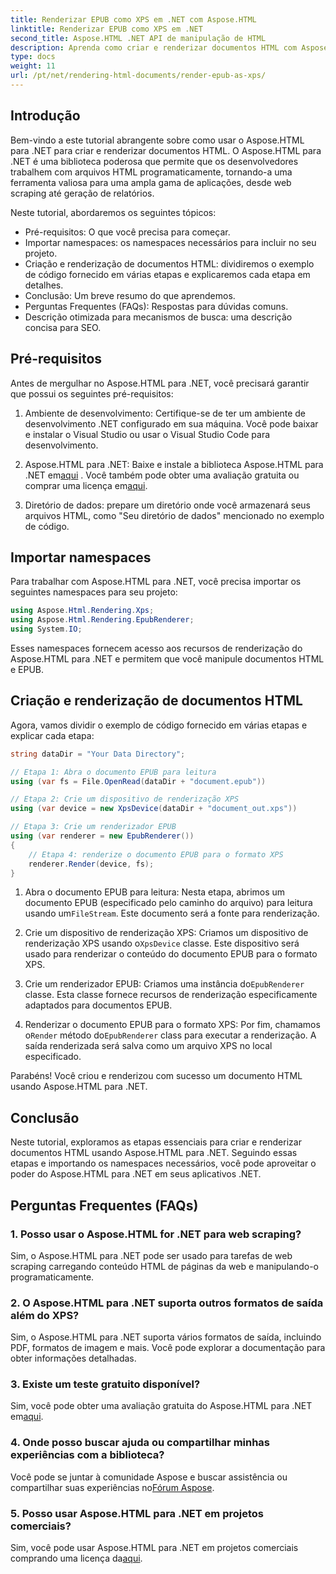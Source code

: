 ```yaml
---
title: Renderizar EPUB como XPS em .NET com Aspose.HTML
linktitle: Renderizar EPUB como XPS em .NET
second_title: Aspose.HTML .NET API de manipulação de HTML
description: Aprenda como criar e renderizar documentos HTML com Aspose.HTML para .NET neste tutorial abrangente. Mergulhe no mundo da manipulação de HTML, web scraping e muito mais.
type: docs
weight: 11
url: /pt/net/rendering-html-documents/render-epub-as-xps/
---
```


## Introdução

Bem-vindo a este tutorial abrangente sobre como usar o Aspose.HTML para .NET para criar e renderizar documentos HTML. O Aspose.HTML para .NET é uma biblioteca poderosa que permite que os desenvolvedores trabalhem com arquivos HTML programaticamente, tornando-a uma ferramenta valiosa para uma ampla gama de aplicações, desde web scraping até geração de relatórios.

Neste tutorial, abordaremos os seguintes tópicos:
- Pré-requisitos: O que você precisa para começar.
- Importar namespaces: os namespaces necessários para incluir no seu projeto.
- Criação e renderização de documentos HTML: dividiremos o exemplo de código fornecido em várias etapas e explicaremos cada etapa em detalhes.
- Conclusão: Um breve resumo do que aprendemos.
- Perguntas Frequentes (FAQs): Respostas para dúvidas comuns.
- Descrição otimizada para mecanismos de busca: uma descrição concisa para SEO.

## Pré-requisitos

Antes de mergulhar no Aspose.HTML para .NET, você precisará garantir que possui os seguintes pré-requisitos:

1. Ambiente de desenvolvimento: Certifique-se de ter um ambiente de desenvolvimento .NET configurado em sua máquina. Você pode baixar e instalar o Visual Studio ou usar o Visual Studio Code para desenvolvimento.

2.  Aspose.HTML para .NET: Baixe e instale a biblioteca Aspose.HTML para .NET em[aqui](https://releases.aspose.com/html/net/) . Você também pode obter uma avaliação gratuita ou comprar uma licença em[aqui](https://purchase.aspose.com/buy).

3. Diretório de dados: prepare um diretório onde você armazenará seus arquivos HTML, como "Seu diretório de dados" mencionado no exemplo de código.

## Importar namespaces

Para trabalhar com Aspose.HTML para .NET, você precisa importar os seguintes namespaces para seu projeto:

```csharp
using Aspose.Html.Rendering.Xps;
using Aspose.Html.Rendering.EpubRenderer;
using System.IO;
```

Esses namespaces fornecem acesso aos recursos de renderização do Aspose.HTML para .NET e permitem que você manipule documentos HTML e EPUB.

## Criação e renderização de documentos HTML

Agora, vamos dividir o exemplo de código fornecido em várias etapas e explicar cada etapa:

```csharp
string dataDir = "Your Data Directory";

// Etapa 1: Abra o documento EPUB para leitura
using (var fs = File.OpenRead(dataDir + "document.epub"))

// Etapa 2: Crie um dispositivo de renderização XPS
using (var device = new XpsDevice(dataDir + "document_out.xps"))

// Etapa 3: Crie um renderizador EPUB
using (var renderer = new EpubRenderer())
{
    // Etapa 4: renderize o documento EPUB para o formato XPS
    renderer.Render(device, fs);
}
```

1.  Abra o documento EPUB para leitura: Nesta etapa, abrimos um documento EPUB (especificado pelo caminho do arquivo) para leitura usando um`FileStream`. Este documento será a fonte para renderização.

2.  Crie um dispositivo de renderização XPS: Criamos um dispositivo de renderização XPS usando o`XpsDevice` classe. Este dispositivo será usado para renderizar o conteúdo do documento EPUB para o formato XPS.

3.  Crie um renderizador EPUB: Criamos uma instância do`EpubRenderer` classe. Esta classe fornece recursos de renderização especificamente adaptados para documentos EPUB.

4.  Renderizar o documento EPUB para o formato XPS: Por fim, chamamos o`Render` método do`EpubRenderer` class para executar a renderização. A saída renderizada será salva como um arquivo XPS no local especificado.

Parabéns! Você criou e renderizou com sucesso um documento HTML usando Aspose.HTML para .NET.

## Conclusão

Neste tutorial, exploramos as etapas essenciais para criar e renderizar documentos HTML usando Aspose.HTML para .NET. Seguindo essas etapas e importando os namespaces necessários, você pode aproveitar o poder do Aspose.HTML para .NET em seus aplicativos .NET.

## Perguntas Frequentes (FAQs)

### 1. Posso usar o Aspose.HTML for .NET para web scraping?

Sim, o Aspose.HTML para .NET pode ser usado para tarefas de web scraping carregando conteúdo HTML de páginas da web e manipulando-o programaticamente.

### 2. O Aspose.HTML para .NET suporta outros formatos de saída além do XPS?

Sim, o Aspose.HTML para .NET suporta vários formatos de saída, incluindo PDF, formatos de imagem e mais. Você pode explorar a documentação para obter informações detalhadas.

### 3. Existe um teste gratuito disponível?

 Sim, você pode obter uma avaliação gratuita do Aspose.HTML para .NET em[aqui](https://releases.aspose.com/).

### 4. Onde posso buscar ajuda ou compartilhar minhas experiências com a biblioteca?

Você pode se juntar à comunidade Aspose e buscar assistência ou compartilhar suas experiências no[Fórum Aspose](https://forum.aspose.com/).

### 5. Posso usar Aspose.HTML para .NET em projetos comerciais?

 Sim, você pode usar Aspose.HTML para .NET em projetos comerciais comprando uma licença da[aqui](https://purchase.aspose.com/buy).


